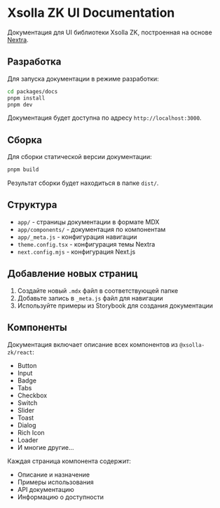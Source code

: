 # Xsolla ZK UI Documentation

Документация для UI библиотеки Xsolla ZK, построенная на основе [Nextra](https://nextra.site/).

## Разработка

Для запуска документации в режиме разработки:

```bash
cd packages/docs
pnpm install
pnpm dev
```

Документация будет доступна по адресу `http://localhost:3000`.

## Сборка

Для сборки статической версии документации:

```bash
pnpm build
```

Результат сборки будет находиться в папке `dist/`.

## Структура

- `app/` - страницы документации в формате MDX
- `app/components/` - документация по компонентам
- `app/_meta.js` - конфигурация навигации
- `theme.config.tsx` - конфигурация темы Nextra
- `next.config.mjs` - конфигурация Next.js

## Добавление новых страниц

1. Создайте новый `.mdx` файл в соответствующей папке
2. Добавьте запись в `_meta.js` файл для навигации
3. Используйте примеры из Storybook для создания документации

## Компоненты

Документация включает описание всех компонентов из `@xsolla-zk/react`:

- Button
- Input
- Badge
- Tabs
- Checkbox
- Switch
- Slider
- Toast
- Dialog
- Rich Icon
- Loader
- И многие другие...

Каждая страница компонента содержит:
- Описание и назначение
- Примеры использования
- API документацию
- Информацию о доступности